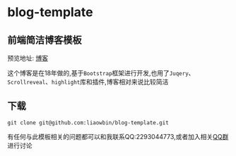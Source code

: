 # blog-template

## 前端简洁博客模板

预览地址: [博客](http://liaoweibin.com/)

这个博客是在18年做的,基于`Bootstrap`框架进行开发,也用了`Juqery`、`Scrollreveal`、`highlight`库和插件,博客相对来说比较简洁

## 下载

```
git clone git@github.com:liaowbin/blog-template.git
```

有任何与此模板相关的问题都可以和我联系QQ:2293044773,或者加入相关[QQ群](https://jq.qq.com/?_wv=1027&k=5mH9Yeq)进行讨论